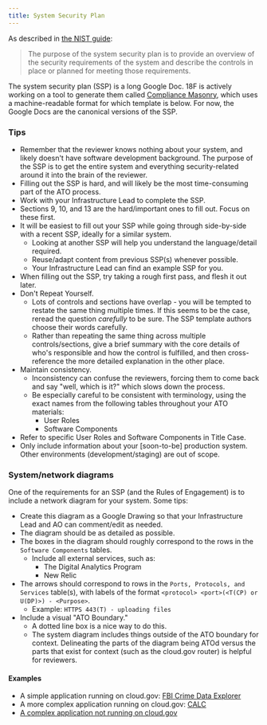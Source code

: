 ```yaml
---
title: System Security Plan
---
```


As described in [the NIST guide](http://csrc.nist.gov/publications/nistpubs/800-18-Rev1/sp800-18-Rev1-final.pdf#page=7):

> The purpose of the system security plan is to provide an overview of the security requirements of the system and describe the controls in place or planned for meeting those requirements.

The system security plan (SSP) is a long Google Doc. 18F is actively working on a tool to generate them called [Compliance Masonry](https://github.com/opencontrol/compliance-masonry), which uses a machine-readable format for which template is below. For now, the Google Docs are the canonical versions of the SSP.

### Tips

* Remember that the reviewer knows nothing about your system, and likely doesn't have software development background. The purpose of the SSP is to get the entire system and everything security-related around it into the brain of the reviewer.
* Filling out the SSP is hard, and will likely be the most time-consuming part of the ATO process.
* Work with your Infrastructure Lead to complete the SSP.
* Sections 9, 10, and 13 are the hard/important ones to fill out. Focus on these first.
* It will be easiest to fill out your SSP while going through side-by-side with a recent SSP, ideally for a similar system.
    * Looking at another SSP will help you understand the language/detail required.
    * Reuse/adapt content from previous SSP(s) whenever possible.
    * Your Infrastructure Lead can find an example SSP for you.
* When filling out the SSP, try taking a rough first pass, and flesh it out later.
* Don't Repeat Yourself.
    * Lots of controls and sections have overlap - you will be tempted to restate the same thing multiple times. If this seems to be the case, reread the question _carefully_ to be sure. The SSP template authors choose their words carefully.
    * Rather than repeating the same thing across multiple controls/sections, give a brief summary with the core details of who's responsible and how the control is fulfilled, and then cross-reference the more detailed explanation in the other place.
* Maintain consistency.
    * Inconsistency can confuse the reviewers, forcing them to come back and say "well, which is it?" which slows down the process.
    * Be especially careful to be consistent with terminology, using the exact names from the following tables throughout your ATO materials:
        * User Roles
        * Software Components
* Refer to specific User Roles and Software Components in Title Case.
* Only include information about your [soon-to-be] production system. Other environments (development/staging) are out of scope.

### System/network diagrams

One of the requirements for an SSP (and the Rules of Engagement) is to include a network diagram for your system. Some tips:

* Create this diagram as a Google Drawing so that your Infrastructure Lead and AO can comment/edit as needed.
* The diagram should be as detailed as possible.
* The boxes in the diagram should roughly correspond to the rows in the `Software Components` tables.
    * Include all external services, such as:
        * The Digital Analytics Program
        * New Relic
* The arrows should correspond to rows in the `Ports, Protocols, and Services` table(s), with labels of the format `<protocol> <port>(<T(CP) or U(DP)>) - <Purpose>`.
    * Example: `HTTPS 443(T) - uploading files`
* Include a visual "ATO Boundary."
    * A dotted line box is a nice way to do this.
    * The system diagram includes things outside of the ATO boundary for context. Delineating the parts of the diagram being ATOd versus the parts that exist for context (such as the cloud.gov router) is helpful for reviewers.

#### Examples

* A simple application running on cloud.gov: [FBI Crime Data Explorer](https://docs.google.com/drawings/d/1nwclBJQfbuzsnGOqe88VukQl3uiH1Jfa4c0FT1Cq43I/edit)
* A more complex application running on cloud.gov: [CALC](https://docs.google.com/drawings/d/1k1wykk5PbLKSNJj8FyZbIlpX0D8r1q3-w-uRK_WWt9g/edit)
* [A complex application not running on cloud.gov](https://docs.google.com/drawings/d/10cH-OUB1NWzCI0v9LPzm7AXCfrHXNkDgnae-7hcUFu8/edit)
